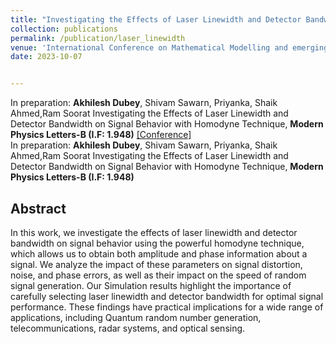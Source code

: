 ```yaml
---
title: "Investigating the Effects of Laser Linewidth and Detector Bandwidth on Signal Behavior with  Homodyne Technique"
collection: publications
permalink: /publication/laser_linewidth
venue: 'International Conference on Mathematical Modelling and emerging trends in Computing'
date: 2023-10-07


---
```

In preparation:  **Akhilesh Dubey**, Shivam Sawarn, Priyanka, Shaik Ahmed,Ram Soorat Investigating the Effects of Laser Linewidth and Detector Bandwidth on Signal Behavior with Homodyne Technique, **Modern Physics Letters-B (I.F: 1.948)**
[[Conference]](https://icmmetc-2023.woxsen.edu.in)<br>
In preparation:  **Akhilesh Dubey**, Shivam Sawarn, Priyanka, Shaik Ahmed,Ram Soorat Investigating the Effects of Laser Linewidth and Detector Bandwidth on Signal Behavior with Homodyne Technique, **Modern Physics Letters-B (I.F: 1.948)**
<br>

## Abstract


In this work, we investigate the effects of laser linewidth and detector bandwidth on signal behavior using the powerful homodyne technique, which allows us to obtain both amplitude and phase information about a signal. We analyze the impact of these parameters on signal distortion, noise, and phase errors, as well as their impact on the speed of random signal generation. Our Simulation results highlight the importance of carefully selecting laser linewidth and detector bandwidth for optimal signal performance. These findings have practical implications for a wide range of applications, including Quantum random number generation, telecommunications, radar systems, and optical sensing.
